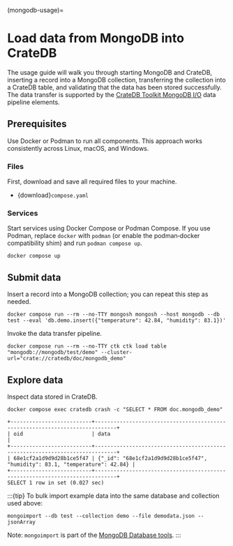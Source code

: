 (mongodb-usage)=
# Load data from MongoDB into CrateDB

The usage guide will walk you through starting MongoDB and CrateDB,
inserting a record into a MongoDB collection, transferring the collection
into a CrateDB table, and validating that the data has
been stored successfully.
The data transfer is supported by the [CrateDB Toolkit MongoDB I/O] data
pipeline elements.

## Prerequisites

Use Docker or Podman to run all components. This approach works consistently
across Linux, macOS, and Windows.

### Files

First, download and save all required files to your machine.
- {download}`compose.yaml`

### Services

Start services using Docker Compose or Podman Compose.
If you use Podman, replace `docker` with `podman` (or enable the podman‑docker
compatibility shim) and run `podman compose up`.

```shell
docker compose up
```

## Submit data

Insert a record into a MongoDB collection; you can repeat this step as needed.
```shell
docker compose run --rm --no-TTY mongosh mongosh --host mongodb --db test --eval 'db.demo.insert({"temperature": 42.84, "humidity": 83.1})'
```

Invoke the data transfer pipeline.
```shell
docker compose run --rm --no-TTY ctk ctk load table "mongodb://mongodb/test/demo" --cluster-url="crate://cratedb/doc/mongodb_demo"
```

## Explore data

Inspect data stored in CrateDB.
```shell
docker compose exec cratedb crash -c "SELECT * FROM doc.mongodb_demo"
```
```psql
+--------------------------+-----------------------------------------------------------------------------+
| oid                      | data                                                                        |
+--------------------------+-----------------------------------------------------------------------------+
| 68e1cf2a1d9d9d28b1ce5f47 | {"_id": "68e1cf2a1d9d9d28b1ce5f47", "humidity": 83.1, "temperature": 42.84} |
+--------------------------+-----------------------------------------------------------------------------+
SELECT 1 row in set (0.027 sec)
```


:::{tip}
To bulk import example data into the same database and collection used above:
```shell
mongoimport --db test --collection demo --file demodata.json --jsonArray
```
Note: `mongoimport` is part of the [MongoDB Database tools].
:::


[CrateDB Toolkit MongoDB I/O]: https://cratedb-toolkit.readthedocs.io/io/mongodb/loader.html
[MongoDB Database tools]: https://www.mongodb.com/docs/database-tools/installation/installation-linux/
